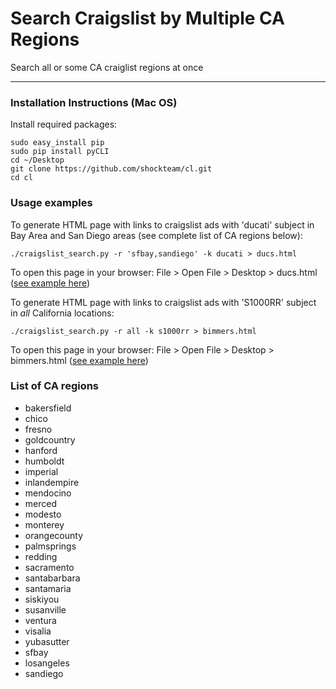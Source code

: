 # Search Craigslist by Multiple CA Regions

Search all or some CA craiglist regions at once

-----------------------

### Installation Instructions (Mac OS)

Install required packages:

    sudo easy_install pip 
    sudo pip install pyCLI
    cd ~/Desktop
    git clone https://github.com/shockteam/cl.git
    cd cl

### Usage examples

To generate HTML page with links to craigslist ads with 'ducati' subject in Bay Area and San Diego areas (see complete list of CA regions below):

    ./craigslist_search.py -r 'sfbay,sandiego' -k ducati > ducs.html

To open this page in your browser: File > Open File > Desktop > ducs.html ([see example here](http://OXYEHHO.COM/MOCKBA/ducs.html))

To generate HTML page with links to craigslist ads with 'S1000RR' subject in *all* California locations:

    ./craigslist_search.py -r all -k s1000rr > bimmers.html

To open this page in your browser: File > Open File > Desktop > bimmers.html ([see example here](http://OXYEHHO.COM/MOCKBA/bimmers.html))

### List of CA regions

*   bakersfield
*   chico
*   fresno
*   goldcountry
*   hanford
*   humboldt
*   imperial
*   inlandempire
*   mendocino
*   merced
*   modesto
*   monterey
*   orangecounty
*   palmsprings
*   redding
*   sacramento
*   santabarbara
*   santamaria
*   siskiyou
*   susanville
*   ventura
*   visalia
*   yubasutter
*   sfbay
*   losangeles
*   sandiego
